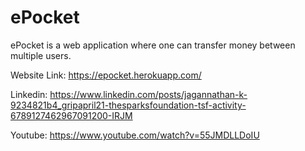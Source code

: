 # ePocket

ePocket is a web application where one can transfer money between multiple users.


Website Link: https://epocket.herokuapp.com/


Linkedin: https://www.linkedin.com/posts/jagannathan-k-9234821b4_gripapril21-thesparksfoundation-tsf-activity-6789127462967091200-IRJM


Youtube: https://www.youtube.com/watch?v=55JMDLLDoIU

